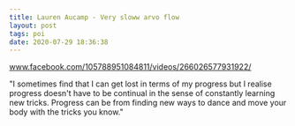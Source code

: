 ```yaml
---
title: Lauren Aucamp - Very sloww arvo flow
layout: post
tags: poi
date: 2020-07-29 18:36:38
---
```

<a target="_blank" href="https://www.facebook.com/105788951084811/videos/266026577931922/">www.facebook.com/105788951084811/videos/266026577931922/</a>
<p>
"I sometimes find that I can get lost in terms of my progress but I realise progress doesn't have to be continual in the sense of constantly learning new tricks. Progress can be from finding new ways to dance and move your body with the tricks you know."
</p>
